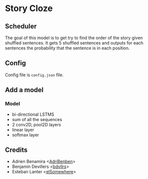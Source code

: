 # Story Cloze

## Scheduler
The goal of this model is to get try to find the order of the story given shuffled sentences.
It gets 5 shuffled sentences and outputs for each sentences the probability that the sentence is in each position.

## Config
Config file is `config.json` file.

## Add a model

### Model
- bi-directional LSTMS
- sum of all the sequences
- 2 conv2D, pool2D layers
- linear layer
- softmax layer

## Credits
- Adrien Benamira <[AdriBenben](https://github.com/AdriBenben)>
- Benjamin Devillers <[bdvllrs](https://github.com/bdvllrs)>
- Esteban Lanter <[elSomewhere](https://github.com/elSomewhere)>